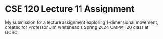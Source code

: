# CSE 120 Lecture 11 Assignment

My submission for a lecture assignment exploring 1-dimensional movement, created for Professor Jim Whitehead's Spring 2024 CMPM 120 class at UCSC.
